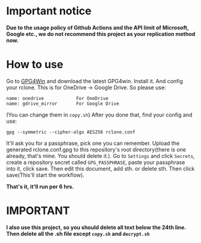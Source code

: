 # Important notice
**Due to the usage policy of Github Actions and the API limit of Microsoft, Google etc., we do not recommend this project as your replication method now.**

# How to use
Go to <a href="https://gpg4win.org/thanks-for-download.html" target="_blank">GPG4Win</a> and download the latest GPG4win.
Install it.
And config your rclone. This is for OneDrive -> Google Drive. So please use:
```
name: onedrive            For OneDrive
name: gdrive_mirror       For Google Drive
```
(You can change them in `copy.sh`)
After you done that, find your config and use:
```shell
gpg --symmetric --cipher-algo AES256 rclone.conf
```
It'll ask you for a passphrase, pick one you can remember.
Upload the generated rclone.conf.gpg to this repository's root directory(there is one already, that's mine. You should delete it.).
Go to `Settings` and click `Secrets`, create a repository secret called `GPG_PASSPHRASE`, paste your passphrase into it, click save.
Then edit this document, add sth. or delete sth. Then click save(This'll start the workflow).

**That's it, it'll run per 6 hrs.**
# IMPORTANT
**I also use this project, so you should delete all text below the 24th line. Then delete all the .sh file except `copy.sh` and `decrypt.sh`**
